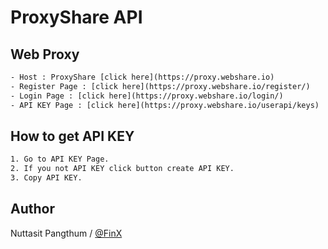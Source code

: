 # ProxyShare API

## Web Proxy

```txt
- Host : ProxyShare [click here](https://proxy.webshare.io)
- Register Page : [click here](https://proxy.webshare.io/register/)
- Login Page : [click here](https://proxy.webshare.io/login/)
- API KEY Page : [click here](https://proxy.webshare.io/userapi/keys)
```

## How to get API KEY
```txt
1. Go to API KEY Page.
2. If you not API KEY click button create API KEY.
3. Copy API KEY.
```

## Author
Nuttasit Pangthum / [@FinX](https://www.facebook.com/finx.cf)
